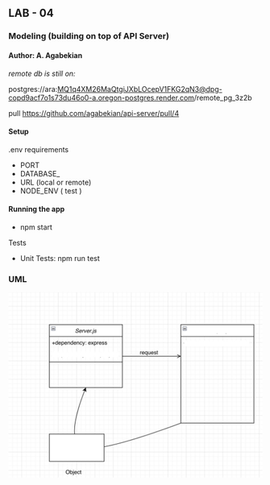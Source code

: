 ## LAB - 04
###  Modeling (building on top of API Server)
#### Author: A. Agabekian
_remote db is still on:_

postgres://ara:MQ1q4XM26MaQtgiJXbLOcepV1FKG2qN3@dpg-copd9acf7o1s73du46o0-a.oregon-postgres.render.com/remote_pg_3z2b

pull https://github.com/agabekian/api-server/pull/4

#### Setup
.env requirements <p>
* PORT
* DATABASE_
* URL (local or remote)
* NODE_ENV ( test )

#### Running the app
* npm start

Tests
* Unit Tests: npm run test

### UML

![uml_diag.png](uml3.jpg)

